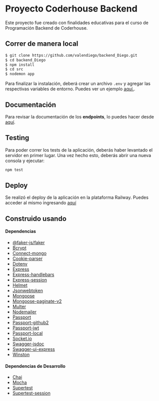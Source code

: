 # Proyecto Coderhouse Backend

Este proyecto fue creado con finalidades educativas para el curso de Programación Backend de Coderhouse.

## Correr de manera local
```bash
$ git clone https://github.com/valendiego/backend_Diego.git
$ cd backend_Diego
$ npm install
$ cd src
$ nodemon app
```
Para finalizar la instalación, deberá crear un archivo `.env` y agregar las respectivas variables de entorno. Puedes ver un ejemplo [aquí.](https://github.com/valendiego/backend_Diego/blob/main/src/.env.example).

## Documentación

Para revisar la documentación de los **endpoints**, lo puedes hacer desde [aquí](http://localhost:8080/apidocs/).

## Testing

Para poder correr los tests de la aplicación, deberás haber levantado el servidor en primer lugar. Una vez hecho esto, deberás abrir una nueva consola y ejecutar:

````bash
npm test
````

## Deploy

Se realizó el deploy de la aplicación en la plataforma Railway. Puedes acceder al mismo ingresando [aquí](https://techstore-backend.up.railway.app/users)

## Construido usando

#### Dependencias

- [@faker-js/faker](https://fakerjs.dev/guide/)
- [Bcrypt](https://www.npmjs.com/package/bcrypt)
- [Connect-mongo](https://www.npmjs.com/package/connect-mongo)
- [Cookie-parser](https://www.npmjs.com/package/cookie-parser)
- [Dotenv](https://www.npmjs.com/package/dotenv)
- [Express](https://www.npmjs.com/package/express)
- [Express-handlebars](https://handlebarsjs.com/guide/#what-is-handlebars)
- [Express-session](https://www.npmjs.com/package/express-session)
- [Helmet](https://www.npmjs.com/package/helmet)
- [Jsonwebtoken](https://jwt.io/)
- [Mongoose](https://mongoosejs.com/docs/guide.html)
- [Mongoose-paginate-v2](https://www.npmjs.com/package/mongoose-paginate-v2)
- [Multer](https://www.npmjs.com/package/multer)
- [Nodemailer](https://nodemailer.com/about/)
- [Passport](https://www.passportjs.org/docs/)
- [Passport-github2](https://www.passportjs.org/packages/passport-github2/)
- [Passport-jwt](https://www.passportjs.org/packages/passport-jwt/)
- [Passport-local](https://www.passportjs.org/packages/passport-local/)
- [Socket.io](https://socket.io/docs/v4/)
- [Swagger-jsdoc](https://www.npmjs.com/package/swagger-jsdoc)
- [Swagger-ui-express](https://swagger.io/docs/open-source-tools/swagger-ui/usage/installation/)
- [Winston](https://www.npmjs.com/package/winston)

#### Dependencias de Desarrollo
- [Chai](https://www.chaijs.com/)
- [Mocha](https://mochajs.org/)
- [Supertest](https://www.npmjs.com/package/supertest)
- [Supertest-session](https://www.npmjs.com/package/supertest-session)

